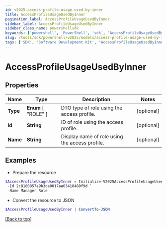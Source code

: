 ```yaml
---
id: v2025-access-profile-usage-used-by-inner
title: AccessProfileUsageUsedByInner
pagination_label: AccessProfileUsageUsedByInner
sidebar_label: AccessProfileUsageUsedByInner
sidebar_class_name: powershellsdk
keywords: ['powershell', 'PowerShell', 'sdk', 'AccessProfileUsageUsedByInner', 'V2025AccessProfileUsageUsedByInner'] 
slug: /tools/sdk/powershell/v2025/models/access-profile-usage-used-by-inner
tags: ['SDK', 'Software Development Kit', 'AccessProfileUsageUsedByInner', 'V2025AccessProfileUsageUsedByInner']
---
```



# AccessProfileUsageUsedByInner

## Properties

Name | Type | Description | Notes
------------ | ------------- | ------------- | -------------
**Type** |  **Enum** [  "ROLE" ] | DTO type of role using the access profile. | [optional] 
**Id** | **String** | ID of role using the access profile. | [optional] 
**Name** | **String** | Display name of role using the access profile. | [optional] 

## Examples

- Prepare the resource
```powershell
$AccessProfileUsageUsedByInner = Initialize-V2025AccessProfileUsageUsedByInner  -Type ROLE `
 -Id 2c8180857a9b3da0017aa03418480f9d `
 -Name Manager Role
```

- Convert the resource to JSON
```powershell
$AccessProfileUsageUsedByInner | ConvertTo-JSON
```


[[Back to top]](#) 

